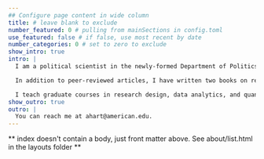 ```yaml
---
## Configure page content in wide column
title: # leave blank to exclude
number_featured: 0 # pulling from mainSections in config.toml
use_featured: false # if false, use most recent by date
number_categories: 0 # set to zero to exclude
show_intro: true
intro: |
  I am a political scientist in the newly-formed Department of Politics, Governance, and Economics. I study electoral politics and democratic accountability through the lens of political psychology. I'm especially interested in how our attitudes about politics form and change over time and how that impacts voting behavior. I also work on questions about the design and generalizability of "synthetic" experiments in the behavioral sciences.

  In addition to peer-reviewed articles, I have written two books on retrospective voting–the phenomenon of citizens registering their appraisals of past performance in their judgment of incumbents. The most recent book, [Quality Control](https://www.cambridge.org/core/elements/quality-control/8D48763B8D1EEC440BA728B3456F51D1) (2023, Cambridge University Press), develops a new theoretical and methodological framework for studying the cognitive foundations of retrospective voting. 

  I teach graduate courses in research design, data analytics, and quantitative methodology. I also oversee the graduate-level Research and Professional Methods curriculum at the School of International Service. To date, I have planned and staffed roughly 300 classes in research methods. 
show_outro: true
outro: |
  You can reach me at ahart@american.edu.
---
```


** index doesn't contain a body, just front matter above.
See about/list.html in the layouts folder **